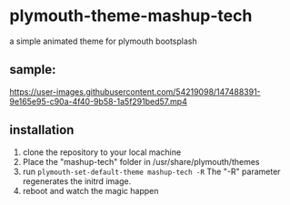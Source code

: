 # plymouth-theme-mashup-tech
a simple animated theme for plymouth bootsplash


## sample:


https://user-images.githubusercontent.com/54219098/147488391-9e165e95-c90a-4f40-9b58-1a5f291bed57.mp4


## installation

1. clone the repository to your local machine
2. Place the "mashup-tech" folder in /usr/share/plymouth/themes
3. run `plymouth-set-default-theme mashup-tech -R` The "-R" parameter regenerates the initrd image.
4. reboot and watch the magic happen
